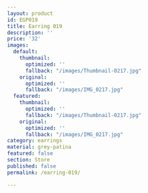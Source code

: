 ```yaml
---
layout: product
id: EGP019
title: Earring 019
description: ''
price: '32'
images:
  default:
    thumbnail:
      optimized: ''
      fallback: "/images/Thumbnail-0217.jpg"
    original:
      optimized: ''
      fallback: "/images/IMG_0217.jpg"
  featured:
    thumbnail:
      optimized: ''
      fallback: "/images/Thumbnail-0217.jpg"
    original:
      optimized: ''
      fallback: "/images/IMG_0217.jpg"
category: earrings
material: grey-patina
featured: false
section: Store
published: false
permalink: /earring-019/

---
```

